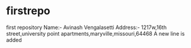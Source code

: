 # firstrepo
first repository
Name:- Avinash Vengalasetti
Address:- 1217w,16th street,university point apartments,maryville,missouri,64468
A new line is added

